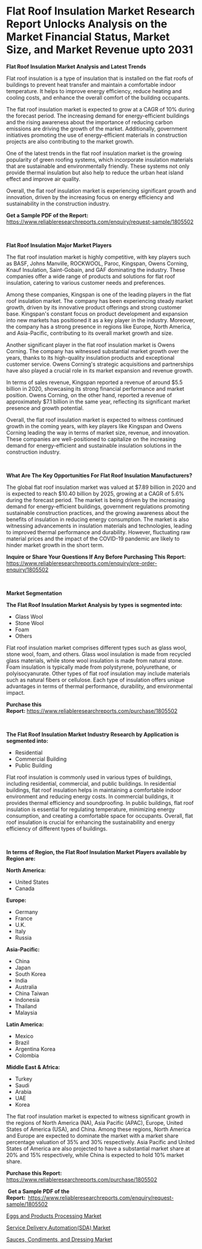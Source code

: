 <p><h1>Flat Roof Insulation Market Research Report Unlocks Analysis on the Market Financial Status, Market Size, and Market Revenue upto 2031</h1></p><p><strong>Flat Roof Insulation Market Analysis and Latest Trends</strong></p>
<p><p>Flat roof insulation is a type of insulation that is installed on the flat roofs of buildings to prevent heat transfer and maintain a comfortable indoor temperature. It helps to improve energy efficiency, reduce heating and cooling costs, and enhance the overall comfort of the building occupants.</p><p>The flat roof insulation market is expected to grow at a CAGR of 10% during the forecast period. The increasing demand for energy-efficient buildings and the rising awareness about the importance of reducing carbon emissions are driving the growth of the market. Additionally, government initiatives promoting the use of energy-efficient materials in construction projects are also contributing to the market growth.</p><p>One of the latest trends in the flat roof insulation market is the growing popularity of green roofing systems, which incorporate insulation materials that are sustainable and environmentally friendly. These systems not only provide thermal insulation but also help to reduce the urban heat island effect and improve air quality.</p><p>Overall, the flat roof insulation market is experiencing significant growth and innovation, driven by the increasing focus on energy efficiency and sustainability in the construction industry.</p></p>
<p><strong>Get a Sample PDF of the Report:&nbsp;</strong> <a href="https://www.reliableresearchreports.com/enquiry/request-sample/1805502">https://www.reliableresearchreports.com/enquiry/request-sample/1805502</a></p>
<p>&nbsp;</p>
<p><strong>Flat Roof Insulation Major Market Players</strong></p>
<p><p>The flat roof insulation market is highly competitive, with key players such as BASF, Johns Manville, ROCKWOOL, Paroc, Kingspan, Owens Corning, Knauf Insulation, Saint-Gobain, and GAF dominating the industry. These companies offer a wide range of products and solutions for flat roof insulation, catering to various customer needs and preferences.</p><p>Among these companies, Kingspan is one of the leading players in the flat roof insulation market. The company has been experiencing steady market growth, driven by its innovative product offerings and strong customer base. Kingspan's constant focus on product development and expansion into new markets has positioned it as a key player in the industry. Moreover, the company has a strong presence in regions like Europe, North America, and Asia-Pacific, contributing to its overall market growth and size.</p><p>Another significant player in the flat roof insulation market is Owens Corning. The company has witnessed substantial market growth over the years, thanks to its high-quality insulation products and exceptional customer service. Owens Corning's strategic acquisitions and partnerships have also played a crucial role in its market expansion and revenue growth.</p><p>In terms of sales revenue, Kingspan reported a revenue of around $5.5 billion in 2020, showcasing its strong financial performance and market position. Owens Corning, on the other hand, reported a revenue of approximately $7.1 billion in the same year, reflecting its significant market presence and growth potential.</p><p>Overall, the flat roof insulation market is expected to witness continued growth in the coming years, with key players like Kingspan and Owens Corning leading the way in terms of market size, revenue, and innovation. These companies are well-positioned to capitalize on the increasing demand for energy-efficient and sustainable insulation solutions in the construction industry.</p></p>
<p>&nbsp;</p>
<p><strong>What Are The Key Opportunities For Flat Roof Insulation Manufacturers?</strong></p>
<p><p>The global flat roof insulation market was valued at $7.89 billion in 2020 and is expected to reach $10.40 billion by 2025, growing at a CAGR of 5.6% during the forecast period. The market is being driven by the increasing demand for energy-efficient buildings, government regulations promoting sustainable construction practices, and the growing awareness about the benefits of insulation in reducing energy consumption. The market is also witnessing advancements in insulation materials and technologies, leading to improved thermal performance and durability. However, fluctuating raw material prices and the impact of the COVID-19 pandemic are likely to hinder market growth in the short term.</p></p>
<p><strong>Inquire or Share Your Questions If Any Before Purchasing This Report:</strong> <a href="https://www.reliableresearchreports.com/enquiry/pre-order-enquiry/1805502">https://www.reliableresearchreports.com/enquiry/pre-order-enquiry/1805502</a></p>
<p>&nbsp;</p>
<p><strong>Market Segmentation</strong></p>
<p><strong>The Flat Roof Insulation Market Analysis by types is segmented into:</strong></p>
<p><ul><li>Glass Wool</li><li>Stone Wool</li><li>Foam</li><li>Others</li></ul></p>
<p><p>Flat roof insulation market comprises different types such as glass wool, stone wool, foam, and others. Glass wool insulation is made from recycled glass materials, while stone wool insulation is made from natural stone. Foam insulation is typically made from polystyrene, polyurethane, or polyisocyanurate. Other types of flat roof insulation may include materials such as natural fibers or cellulose. Each type of insulation offers unique advantages in terms of thermal performance, durability, and environmental impact.</p></p>
<p><strong>Purchase this Report:&nbsp;</strong><a href="https://www.reliableresearchreports.com/purchase/1805502">https://www.reliableresearchreports.com/purchase/1805502</a></p>
<p>&nbsp;</p>
<p><strong>The Flat Roof Insulation Market Industry Research by Application is segmented into:</strong></p>
<p><ul><li>Residential</li><li>Commercial Building</li><li>Public Building</li></ul></p>
<p><p>Flat roof insulation is commonly used in various types of buildings, including residential, commercial, and public buildings. In residential buildings, flat roof insulation helps in maintaining a comfortable indoor environment and reducing energy costs. In commercial buildings, it provides thermal efficiency and soundproofing. In public buildings, flat roof insulation is essential for regulating temperature, minimizing energy consumption, and creating a comfortable space for occupants. Overall, flat roof insulation is crucial for enhancing the sustainability and energy efficiency of different types of buildings.</p></p>
<p>&nbsp;</p>
<p><strong>In terms of Region, the Flat Roof Insulation Market Players available by Region are:</strong></p>
<p>
    <p> <strong> North America: </strong>
        <ul>
            <li>United States</li>
            <li>Canada</li>
        </ul>
        </p> 
    <p> <strong> Europe: </strong>
        <ul>
            <li>Germany</li>
            <li>France</li>
            <li>U.K.</li>
            <li>Italy</li>
            <li>Russia</li>
        </ul>
        </p> 
    <p> <strong> Asia-Pacific: </strong>
        <ul>
            <li>China</li>
            <li>Japan</li>
            <li>South Korea</li>
            <li>India</li>
            <li>Australia</li>
            <li>China Taiwan</li>
            <li>Indonesia</li>
            <li>Thailand</li>
            <li>Malaysia</li>
        </ul>
        </p> 
    <p> <strong> Latin America: </strong>
        <ul>
            <li>Mexico</li>
            <li>Brazil</li>
            <li>Argentina Korea</li>
            <li>Colombia</li>
        </ul>
        </p> 
    <p> <strong> Middle East & Africa: </strong>
        <ul>
            <li>Turkey</li>
            <li>Saudi</li>
            <li>Arabia</li>
            <li>UAE</li>
            <li>Korea</li>
        </ul>
    </p>
    </p>
<p><p>The flat roof insulation market is expected to witness significant growth in the regions of North America (NA), Asia Pacific (APAC), Europe, United States of America (USA), and China. Among these regions, North America and Europe are expected to dominate the market with a market share percentage valuation of 35% and 30% respectively. Asia Pacific and United States of America are also projected to have a substantial market share at 20% and 15% respectively, while China is expected to hold 10% market share.</p></p>
<p><strong>Purchase this Report: </strong><a href="https://www.reliableresearchreports.com/purchase/1805502">https://www.reliableresearchreports.com/purchase/1805502</a></p>
<p>&nbsp;<strong>Get a Sample PDF of the Report:&nbsp;&nbsp;</strong><a href="https://www.reliableresearchreports.com/enquiry/request-sample/1805502">https://www.reliableresearchreports.com/enquiry/request-sample/1805502</a></p>
<p><strong></strong></p>
<p><p><a href="https://view.publitas.com/reportprime-1/eggs-and-products-processing-market-size-2023-2030-global-industrial-analysis-key-geographical-regions-market-share-top-key-players-product-types-and-forecast-research-report/">Eggs and Products Processing Market</a></p><p><a href="https://view.publitas.com/reportprime-1/service-delivery-automation-sda-market-size-evaluating-its-market-trends-growth-and-projections-2023-2030/">Service Delivery Automation(SDA) Market</a></p><p><a href="https://view.publitas.com/reportprime-1/sauces-condiments-and-dressing-market-with-the-goal-of-estimating-the-market-size-and-future-growth-potential-of-various-market-segments-based-on-component-applications-end-user-and-region/">Sauces, Condiments, and Dressing Market</a></p></p>